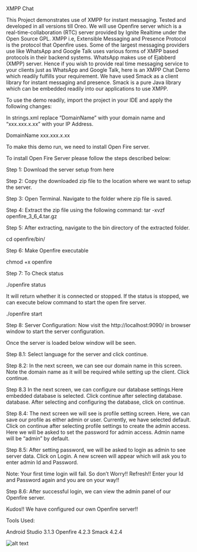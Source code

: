 	 	 	
XMPP Chat

This Project demonstrates use of XMPP for instant messaging. Tested and developed in all versions till Oreo. We will use Openfire server which is a real-time-collaboration (RTC) server provided by Ignite Realtime under the Open Source GPL. XMPP i.e, Extensible Messaging and Presence Protocol is the protocol that Openfire uses. Some of the largest messaging providers use like WhatsApp and Google Talk uses various forms of XMPP based protocols in their backend systems. WhatsApp makes use of Ejabberd (XMPP) server. Hence if you wish to provide real time messaging service to your clients just as WhatsApp and Google Talk, here is an XMPP Chat Demo which readily fulfills your requirement.
We have used Smack as a client library for instant messaging and presence. Smack is a pure Java library which can be embedded readily into our applications to use XMPP. 

To use the demo readily, import the project in your IDE and apply the following changes:

	
In 	strings.xml replace “DomainName” with your domain name and 	“xxx.xxx.x.xx” 	with your IP Address.

 <string name="txt_domain_name">DomainName</string>
<string name="txt_server_address">xxx.xxx.x.xx</string>

To make this demo run, we need to install Open Fire server.


To install Open Fire Server please follow the steps described below:


Step 1: Download the server setup from here 

Step 2: Copy the downloaded zip file to the location where we want to setup the server.

Step 3: Open Terminal. Navigate to the folder where zip file is saved.

Step 4: Extract the zip file using the following command:
tar -xvzf openfire_3_6_4.tar.gz

Step 5: After extracting, navigate to the bin directory of the extracted folder.

cd openfire/bin/

Step 6: Make Openfire executable

chmod +x openfire

Step 7: To Check status

./openfire status

It will return whether it is connected or stopped. If the status is stopped, we can execute below command to start the open fire server.

./openfire start


Step 8: Server Configuration:
Now visit the http://localhost:9090/ in browser window to start the server configuration.

Once the server is loaded below window will be seen.




Step 8.1: Select language for the server and click continue.


Step 8.2: In the next screen, we can see our domain name in this screen. Note the domain name as it will be required while setting up the client. Click continue.


Step 8.3 In the next screen, we can configure our database settings.Here embedded database is selected. Click continue after selecting database. database. After selecting and configuring the database, click on continue.

Step 8.4: The next screen we will see is profile setting screen. Here, we can save our profile as either admin or user. Currently, we have selected default. Click on continue after selecting profile settings to create the admin access.
Here we will be asked to set the password for admin access. Admin name will be “admin” by default.


Step 8.5: After setting password, we will be asked to login as admin to see server data. Click on Login. A new screen will appear which will ask you to enter admin Id and Password.

Note: Your first time login will fail. So don’t Worry!! Refresh!! Enter your Id and Password again and you are on your way!!


Step 8.6: After successful login, we can view the admin panel of our Openfire server.


Kudos!! We have configured our own Openfire server!!


Tools Used:

Android Studio 3.1.3
Openfire 4.2.3
Smack 4.2.4

![alt text](http://dev.acquaintsoft.com/xmppchat.gif)


